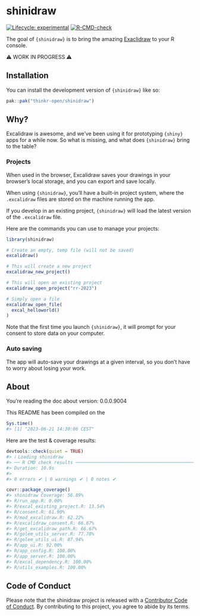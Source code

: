 
<!-- README.md is generated from README.Rmd. Please edit that file -->

# shinidraw

<!-- badges: start -->

[![Lifecycle:
experimental](https://img.shields.io/badge/lifecycle-experimental-orange.svg)](https://lifecycle.r-lib.org/articles/stages.html#experimental)
[![R-CMD-check](https://github.com/ColinFay/shinidraw/actions/workflows/R-CMD-check.yaml/badge.svg)](https://github.com/ColinFay/shinidraw/actions/workflows/R-CMD-check.yaml)
<!-- badges: end -->

The goal of `{shinidraw}` is to bring the amazing
[Exaclidraw](https://excalidraw.com/) to your R console.

⚠️ WORK IN PROGRESS ⚠️

## Installation

You can install the development version of `{shinidraw}` like so:

``` r
pak::pak("thinkr-open/shinidraw")
```

## Why?

Excalidraw is awesome, and we’ve been using it for prototyping `{shiny}`
apps for a while now. So what is missing, and what does `{shinidraw}`
bring to the table?

### Projects

When used in the browser, Excalidraw saves your drawings in your
browser’s local storage, and you can export and save locally.

When using `{shinidraw}`, you’ll have a built-in project system, where
the `.excalidraw` files are stored on the machine running the app.

If you develop in an existing project, `{shinidraw}` will load the
latest version of the `.excalidraw` file.

Here are the commands you can use to manage your projects:

``` r
library(shinidraw)

# Create an empty, temp file (will not be saved)
excalidraw()

# This will create a new project
excalidraw_new_project()

# This will open an existing project
excalidraw_open_project("rr-2023")

# Simply open a file
excalidraw_open_file(
  excal_helloworld()
)
```

Note that the first time you launch `{shinidraw}`, it will prompt for
your consent to store data on your computer.

### Auto saving

The app will auto-save your drawings at a given interval, so you don’t
have to worry about losing your work.

## About

You’re reading the doc about version: 0.0.0.9004

This README has been compiled on the

``` r
Sys.time()
#> [1] "2023-06-21 14:30:06 CEST"
```

Here are the test & coverage results:

``` r
devtools::check(quiet = TRUE)
#> ℹ Loading shinidraw
#> ── R CMD check results ────────────────────────────────────────────────────────────────────── shinidraw 0.0.0.9004 ────
#> Duration: 10.9s
#> 
#> 0 errors ✔ | 0 warnings ✔ | 0 notes ✔
```

``` r
covr::package_coverage()
#> shinidraw Coverage: 56.89%
#> R/run_app.R: 0.00%
#> R/excal_existing_project.R: 13.54%
#> R/consent.R: 61.90%
#> R/mod_excalidraw.R: 62.22%
#> R/excalidraw_consent.R: 66.67%
#> R/get_excalidraw_path.R: 66.67%
#> R/golem_utils_server.R: 77.78%
#> R/golem_utils_ui.R: 87.94%
#> R/app_ui.R: 92.00%
#> R/app_config.R: 100.00%
#> R/app_server.R: 100.00%
#> R/excal_dependency.R: 100.00%
#> R/utils_examples.R: 100.00%
```

## Code of Conduct

Please note that the shinidraw project is released with a [Contributor
Code of
Conduct](https://contributor-covenant.org/version/2/1/CODE_OF_CONDUCT.html).
By contributing to this project, you agree to abide by its terms.
